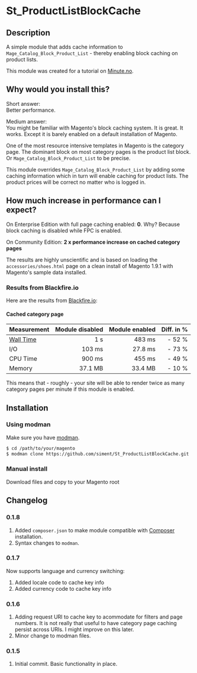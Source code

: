 # St_ProductListBlockCache

## Description

A simple module that adds cache information to `Mage_Catalog_Block_Product_List` - thereby enabling block caching on 
product lists.

This module was created for a tutorial on [Minute.no](http://www.minute.no).
 
## Why would you install this?

Short answer:  
Better performance.

Medium answer:  
You might be familiar with Magento's block caching system. It is great. It works. Except it is barely enabled on a 
default installation of Magento.

One of the most resource intensive templates in Magento is the category page. The dominant block on most category 
pages is the product list block. Or `Mage_Catalog_Block_Product_List` to be precise.

This module overrides `Mage_Catalog_Block_Product_List` by adding some caching information which in turn will enable 
caching for product lists. The product prices will be correct no matter who is logged in.
 
## How much increase in performance can I expect?

On Enterprise Edition with full page caching enabled: __0__. Why? Because block caching is disabled while FPC is 
enabled.
 
On Community Edition: __2 x performance increase on cached category pages__

The results are highly unscientific and is based on loading the `accessories/shoes.html` page on a clean install of 
Magento 1.9.1 with Magento's sample data installed.

### Results from Blackfire.io

Here are the results from [Blackfire.io](https://blackfire.io/slots):

#### Cached category page

| Measurement | Module disabled | Module enabled | Diff. in % |  
| :---------- | --------------: | -------------: | ---------: |  
| [Wall Time](http://en.wikipedia.org/wiki/Wall-clock_time)   | 1 s             | 483 ms         | - 52 %     |  
| I/O         | 103 ms          | 27.8 ms        | - 73 %     |  
| CPU Time    | 900 ms          | 455 ms         | - 49 %     |  
| Memory      | 37.1 MB         | 33.4 MB        | - 10 %     |  

This means that - roughly - your site will be able to render twice as many category pages per minute if this module 
is enabled.
 
## Installation

### Using modman

Make sure you have [modman](https://github.com/colinmollenhour/modman).

```bash
$ cd /path/to/your/magento
$ modman clone https://github.com/siment/St_ProductListBlockCache.git
```

### Manual install

Download files and copy to your Magento root

## Changelog

### 0.1.8

1. Added `composer.json` to make module compatible with [Composer](https://getcomposer.org/) installation.
1. Syntax changes to `modman`.

### 0.1.7

Now supports language and currency switching:

1. Added locale code to cache key info
1. Added currency code to cache key info

### 0.1.6

1. Adding request URI to cache key to acommodate for filters and page numbers. It is not really that useful to have
category page caching persist across URIs. I might improve on this later.
1. Minor change to modman files.

### 0.1.5

1. Initial commit. Basic functionality in place.